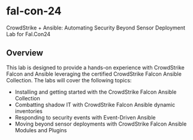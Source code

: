 # fal-con-24

CrowdStrike + Ansible: Automating Security Beyond Sensor Deployment Lab for Fal.Con24

## Overview

This lab is designed to provide a hands-on experience with CrowdStrike Falcon and Ansible leveraging the certified CrowdStrike Falcon Ansible Collection. The labs will cover the following topics:

- Installing and getting started with the CrowdStrike Falcon Ansible Collection
- Combatting shadow IT with CrowdStrike Falcon Ansible dynamic inventories
- Responding to security events with Event-Driven Ansible
- Moving beyond sensor deployments with CrowdStrike Falcon Ansible Modules and Plugins
